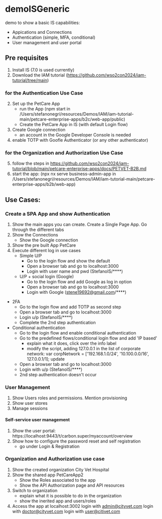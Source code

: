 # demoISGeneric
demo to show a basic IS capabilities:
- Appications and Connections
- Authentication (simple, MFA, conditional)
- User management and user portal
## Pre requisites
1. Install IS (7.0 is used currently)
2. Download the IAM tutorial (https://github.com/wso2con2024/iam-tutorial/tree/main)
### for the Authentication Use Case
2. Set up the PetCare App
   - run the App (npm start in /Users/stefanonegri/resources/Demos/IAM/iam-tutorial-main/petcare-enterprise-apps/b2c/web-app/public)
   -  Create the PetCare App in IS (with default Login flow)
3. Create Google connection
   - an account in the Google Developer Console is needed
4. enable TOTP with Goofle Authenticator (or any other authenticator)
### for the Organization and Authorization Use Case
5. follow the steps in https://github.com/wso2con2024/iam-tutorial/blob/main/petcare-enterprise-apps/docs/PETVET-B2B.md
6. start the app: (npx nx serve business-admin-app in /Users/stefanonegri/resources/Demos/IAM/iam-tutorial-main/petcare-enterprise-apps/b2b/web-app)
## Use Cases:
### Create a SPA App and show Authentication
1. Show the main apps you can create. Create a Single Page App. Go through the different tabs
2. Show the Connections
   - Show the Google connection
4. Show the pre built App PetCare
5. Execute different log in use cases
   - Simple U/P
      - Go to the login flow and show the default
      - Open a browser tab and go to localhost:3000
      - Login with user name and pwd (StefanoIS/****)
   - U/P + social login (Google)
      - Go to the login flow and add Google as log in option
      - Open a browser tab and go to localhost:3000
      - Login with Google (stene19692@gmail.com/****)
  - 2FA
      - Go to the login flow and add TOTP as second step
      - Open a browser tab and go to localhost:3000
      - Login u/p (StefanoIS/****)
      - Complete the 2nd step authentication
  - Conditional authentication
     - Go to the login flow and enable conditional authentication
     - Go to the predefined flows/conditional login flow and add 'IP based'
        - explain what it does, click over the info label
        - modify the script, adding 127.0.0.1 in the list of corporate network: var corpNetwork = ['192.168.1.0/24', '10.100.0.0/16', 127.0.0.1/1]; update
     - Open a browser tab and go to localhost:3000
     - Login with u/p (StefanoIS/****)
     - 2nd step authentication doesn't occur
### User Management
1. Show Users roles and permissions. Mention provisioning
2. Show user stores
3. Manage sessions
#### Self-service user management
1. Show the user portal: https://localhost:9443/t/carbon.super/myaccount/overview
2. Show how to configure the password reset and self registration
   - go under Login & Registration
### Organization and Authorization use case
1. Show the created organization City Vet Hospital
2. Show the shared app PetCareApp2
   - Show the Roles associated to the app
   - Show the API Authorization page and API resources
3. Switch to organization
   - explain what it is possible to do in the organization
   - show the inerited app and users/roles
4. Access the app at localhost:3002
   login with admin@cityvet.com
   login with doctor@cityvet.com
   login with user@citivet.com


